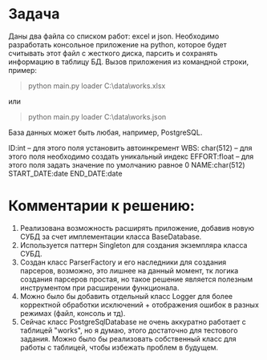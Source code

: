 # Задача

Даны два файла со списком работ: excel и json. Необходимо разработать консольное приложение на python, которое будет
считывать этот файл с жесткого диска, парсить и сохранять информацию в таблицу БД.
Вызов приложения из командной строки, пример:
> python main.py loader C:\data\works.xlsx

или

> python main.py loader C:\data\works.json

База данных может быть любая, например, PostgreSQL.

ID:int – для этого поля установить автоинкремент
WBS: char(512) – для этого поля необходимо создать уникальный индекс
EFFORT:float – для этого поля задать значение по умолчанию равное 0
NAME:char(512)
START_DATE:date
END_DATE:date

# Комментарии к решению:

1. Реализована возможность расширять приложение, добавив новую СУБД за счет имплементации класса BaseDatabase.
2. Используется паттерн Singleton для создания экземпляра класса СУБД.
3. Создан класс ParserFactory и его наследники для создания парсеров, возможно, это лишнее на данный момент, тк логика
   создания парсеров простая, но такое решение является полезным инструментом при расширении функционала.
4. Можно было бы добавить отдельный класс Logger для более корректной обработки исключений + отображения ошибок в разных
   режимах (файл, консоль и тд).
5. Сейчас класс PostgreSqlDatabase не очень аккуратно работает с таблицей "works", но я думаю, этого достаточно для
   тестового задания. Можно было бы реализовать собственный класс для работы с таблицей, чтобы избежать проблем в
   будущем.

